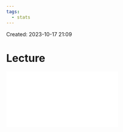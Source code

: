 ```yaml
---
tags:
  - stats
---
```

Created: 2023-10-17 21:09
# Lecture

![](customer-analytics/Association-Recommender-systems-and-collaborative-learning.pdf)